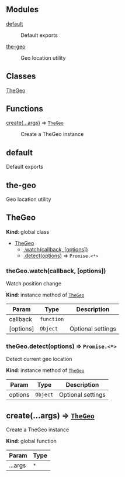 <!--- Code generated by @the-/script-doc. DO NOT EDIT. -->

## Modules

<dl>
<dt><a href="#module_default">default</a></dt>
<dd><p>Default exports</p>
</dd>
<dt><a href="#module_the-geo">the-geo</a></dt>
<dd><p>Geo location utility</p>
</dd>
</dl>

## Classes

<dl>
<dt><a href="#TheGeo">TheGeo</a></dt>
<dd></dd>
</dl>

## Functions

<dl>
<dt><a href="#create">create(...args)</a> ⇒ <code><a href="#TheGeo">TheGeo</a></code></dt>
<dd><p>Create a TheGeo instance</p>
</dd>
</dl>

<a name="module_default"></a>

## default
Default exports

<a name="module_the-geo"></a>

## the-geo
Geo location utility

<a name="TheGeo"></a>

## TheGeo
**Kind**: global class  

* [TheGeo](#TheGeo)
    * [.watch(callback, [options])](#TheGeo+watch)
    * [.detect(options)](#TheGeo+detect) ⇒ <code>Promise.&lt;\*&gt;</code>

<a name="TheGeo+watch"></a>

### theGeo.watch(callback, [options])
Watch position change

**Kind**: instance method of [<code>TheGeo</code>](#TheGeo)  

| Param | Type | Description |
| --- | --- | --- |
| callback | <code>function</code> |  |
| [options] | <code>Object</code> | Optional settings |

<a name="TheGeo+detect"></a>

### theGeo.detect(options) ⇒ <code>Promise.&lt;\*&gt;</code>
Detect current geo location

**Kind**: instance method of [<code>TheGeo</code>](#TheGeo)  

| Param | Type | Description |
| --- | --- | --- |
| options | <code>Object</code> | Optional settings |

<a name="create"></a>

## create(...args) ⇒ [<code>TheGeo</code>](#TheGeo)
Create a TheGeo instance

**Kind**: global function  

| Param | Type |
| --- | --- |
| ...args | <code>\*</code> | 

